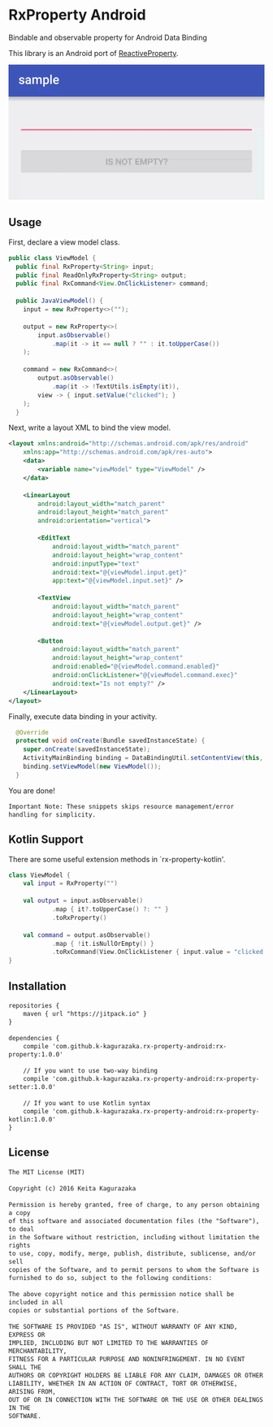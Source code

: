 # RxProperty Android

Bindable and observable property for Android Data Binding

This library is an Android port of [ReactiveProperty](https://github.com/runceel/ReactiveProperty).

![Demo](images/demo.gif)

## Usage

First, declare a view model class.

```java
public class ViewModel {
  public final RxProperty<String> input;
  public final ReadOnlyRxProperty<String> output;
  public final RxCommand<View.OnClickListener> command;

  public JavaViewModel() {
    input = new RxProperty<>("");

    output = new RxProperty<>(
        input.asObservable()
            .map(it -> it == null ? "" : it.toUpperCase())
    );

    command = new RxCommand<>(
        output.asObservable()
            .map(it -> !TextUtils.isEmpty(it)),
        view -> { input.setValue("clicked"); }
    );
  }
```

Next, write a layout XML to bind the view model.

```xml
<layout xmlns:android="http://schemas.android.com/apk/res/android"
    xmlns:app="http://schemas.android.com/apk/res-auto">
    <data>
        <variable name="viewModel" type="ViewModel" />
    </data>

    <LinearLayout
        android:layout_width="match_parent"
        android:layout_height="match_parent"
        android:orientation="vertical">

        <EditText
            android:layout_width="match_parent"
            android:layout_height="wrap_content"
            android:inputType="text"
            android:text="@{viewModel.input.get}"
            app:text="@{viewModel.input.set}" />

        <TextView
            android:layout_width="match_parent"
            android:layout_height="wrap_content"
            android:text="@{viewModel.output.get}" />

        <Button
            android:layout_width="match_parent"
            android:layout_height="wrap_content"
            android:enabled="@{viewModel.command.enabled}"
            android:onClickListener="@{viewModel.command.exec}"
            android:text="Is not empty?" />
    </LinearLayout>
</layout>
```

Finally, execute data binding in your activity.

```java
  @Override
  protected void onCreate(Bundle savedInstanceState) {
    super.onCreate(savedInstanceState);
    ActivityMainBinding binding = DataBindingUtil.setContentView(this, R.layout.activity_main);
    binding.setViewModel(new ViewModel());
  }

```

You are done!

```
Important Note: These snippets skips resource management/error handling for simplicity.

```

## Kotlin Support

There are some useful extension methods in `rx-property-kotlin'.

```kotlin
class ViewModel {
    val input = RxProperty("")

    val output = input.asObservable()
            .map { it?.toUpperCase() ?: "" }
            .toRxProperty()

    val command = output.asObservable()
            .map { !it.isNullOrEmpty() }
            .toRxCommand(View.OnClickListener { input.value = "clicked!" })
}
```

## Installation

```
repositories {
    maven { url "https://jitpack.io" }
}

dependencies {
    compile 'com.github.k-kagurazaka.rx-property-android:rx-property:1.0.0'

    // If you want to use two-way binding
    compile 'com.github.k-kagurazaka.rx-property-android:rx-property-setter:1.0.0'

    // If you want to use Kotlin syntax
    compile 'com.github.k-kagurazaka.rx-property-android:rx-property-kotlin:1.0.0'
}
```

## License

    The MIT License (MIT)

    Copyright (c) 2016 Keita Kagurazaka

    Permission is hereby granted, free of charge, to any person obtaining a copy
    of this software and associated documentation files (the "Software"), to deal
    in the Software without restriction, including without limitation the rights
    to use, copy, modify, merge, publish, distribute, sublicense, and/or sell
    copies of the Software, and to permit persons to whom the Software is
    furnished to do so, subject to the following conditions:

    The above copyright notice and this permission notice shall be included in all
    copies or substantial portions of the Software.

    THE SOFTWARE IS PROVIDED "AS IS", WITHOUT WARRANTY OF ANY KIND, EXPRESS OR
    IMPLIED, INCLUDING BUT NOT LIMITED TO THE WARRANTIES OF MERCHANTABILITY,
    FITNESS FOR A PARTICULAR PURPOSE AND NONINFRINGEMENT. IN NO EVENT SHALL THE
    AUTHORS OR COPYRIGHT HOLDERS BE LIABLE FOR ANY CLAIM, DAMAGES OR OTHER
    LIABILITY, WHETHER IN AN ACTION OF CONTRACT, TORT OR OTHERWISE, ARISING FROM,
    OUT OF OR IN CONNECTION WITH THE SOFTWARE OR THE USE OR OTHER DEALINGS IN THE
    SOFTWARE.
